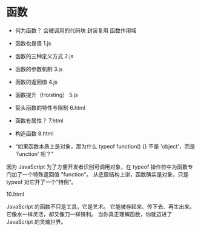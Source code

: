# 函数

- 何为函数？
    会被调用的代码块
    封装复用
    函数作用域
    
- 函数也是值
    1.js

- 函数的三种定义方式
2.js
- 函数的参数机制
3.js

- 函数的返回值
4.js
- 函数提升（Hoisting）
5.js
- 箭头函数的特性与限制
6.html

- 函数有属性？
7.html

- 构造函数
8.html

- “如果函数本质上是对象，那为什么 typeof function() {} 不是 'object'，而是 'function' 呢？”

因为 JavaScript 为了方便开发者识别可调用对象，在 typeof 操作符中为函数专门加了一个特殊返回值 "function"。
从底层结构上讲，函数确实是对象，只是 typeof 对它开了一个“特例”。

10.html


JavaScript 的函数不只是工具，它是艺术。
它能被存起来、传下去、再生出来。
它像水一样灵活，却又像刀一样锋利。
当你真正理解函数，你就迈进了 JavaScript 的灵魂世界。


